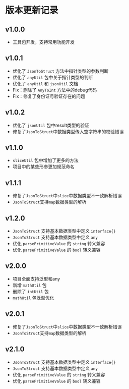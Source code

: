 # 版本更新记录

## v1.0.0
- 工具包开发，支持常用功能开发

## v1.0.1
- 优化了 `JsonToStruct` 方法中指针类型的参数判断
- 优化了 `anyUtil` 包中关于指针类型的判断
- 优化了 `anyUtil` 和 `jsonUtil` 文档
- Fix：删除了 `AnyToInt` 方法中的debug代码
- Fix：修复了身份证号验证存在的问题

## v1.0.2
- 优化了 `jsonUtil` 包中result类型的验证
- 修复了`JsonToStruct`中数据类型传入空字符串的校验错误

## v1.1.0
- `sliceUtil` 包中增加了更多的方法
- 项目中的某些形参更加规范命名

## v1.1.1
- 修复了`JsonToStruct`中`slice`中数据类型不一致解析错误
- `JsonToStruct`支持`map`数据类型的解析

## v1.2.0
- `JsonToStruct` 支持基本数据类型中定义 `interface{}`
- `JsonToStruct` 支持基本数据类型中定义 `any`
- 优化 `parsePrimitiveValue` 的 `string` 转义兼容
- 优化 `parsePrimitiveValue` 的 `bool` 转义兼容

## v2.0.0
- 项目全面支持泛型和any
- 新增 `mathUtil` 包
- 删除了 `intUtil` 包
- `mathUtil` 包泛型优化

## v2.0.1
- 修复了`JsonToStruct`中`slice`中数据类型不一致解析错误
- `JsonToStruct`支持`map`数据类型的解析

## v2.1.0
- `JsonToStruct` 支持基本数据类型中定义 `interface{}`
- `JsonToStruct` 支持基本数据类型中定义 `any`
- 优化 `parsePrimitiveValue` 的 `string` 转义兼容
- 优化 `parsePrimitiveValue` 的 `bool` 转义兼容
